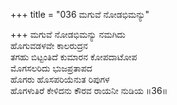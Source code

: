 +++
title = "036 ಮಗುವೆ ನೋಡಭಿಮನ್ಯು"

+++
ಮಗುವೆ ನೋಡಭಿಮನ್ಯು ನಮಗಿದು  
ಹೊಗುವಡಳವೇ ಕಾಲರುದ್ರನ  
ತಗಹು ಬಿಟ್ಟಂತಿದೆ ಕುಮಾರನ ಕೋಪದಾಟೋಪ  
ಮೊಗಸಲರಿದು ಭುಜಪ್ರತಾಪದ  
ಹೊಗರು ಹೊಸಪರಿಯೆನುತ ರಿಪುಗಳ  
ಹೊಗಳುತಿರೆ ಕೇಳಿದನು ಕೌರವ ರಾಯನೀ ನುಡಿಯ    ॥36॥